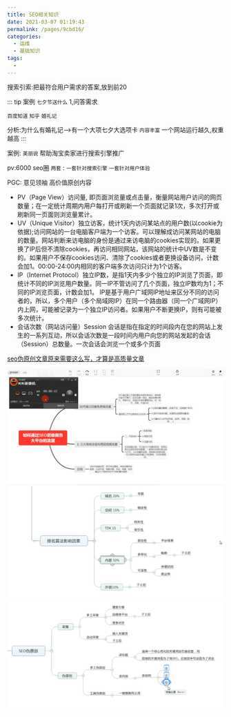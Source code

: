 ```yaml
---
title: SEO相关知识
date: 2021-03-07 01:19:43
permalink: /pages/9cbd16/
categories:
  - 运维
  - 基础知识
tags:
  - 
---
```


搜索引索:把最符合用户需求的答案,放到前20


::: tip  案例 `七夕节送什么`
1,问答需求

`百度知道` `知乎` `婚礼记`

分析:为什么有婚礼记-->有一个大项七夕大选项卡 `内容丰富` 一个网站运行越久,权重越高
:::


案例: `美丽说`  帮助淘宝卖家进行搜索引擎推广

pv:6000 seo圈  `两套` : `一套针对搜索引擎` `一套针对用户体验`

PGC: 意见领袖 高价值原创内容




* PV（Page View）访问量, 即页面浏览量或点击量，衡量网站用户访问的网页数量；在一定统计周期内用户每打开或刷新一个页面就记录1次，多次打开或刷新同一页面则浏览量累计。
* UV（Unique Visitor）独立访客，统计1天内访问某站点的用户数(以cookie为依据);访问网站的一台电脑客户端为一个访客。可以理解成访问某网站的电脑的数量。网站判断来访电脑的身份是通过来访电脑的cookies实现的。如果更换了IP后但不清除cookies，再访问相同网站，该网站的统计中UV数是不变的。如果用户不保存cookies访问、清除了cookies或者更换设备访问，计数会加1。00:00-24:00内相同的客户端多次访问只计为1个访客。
* IP（Internet Protocol）独立IP数，是指1天内多少个独立的IP浏览了页面，即统计不同的IP浏览用户数量。同一IP不管访问了几个页面，独立IP数均为1；不同的IP浏览页面，计数会加1。 IP是基于用户广域网IP地址来区分不同的访问者的，所以，多个用户（多个局域网IP）在同一个路由器（同一个广域网IP）内上网，可能被记录为一个独立IP访问者。如果用户不断更换IP，则有可能被多次统计。
* 会话次数（网站访问量）Session 会话是指在指定的时间段内在您的网站上发生的一系列互动，所以会话次数是一段时间内用户向您的网站发起的会话（Session）总数量。一次会话会浏览一个或多个页面



[seo伪原创文章原来需要这么写，才算是高质量文章](https://www.bilibili.com/video/BV1qt4y1i7sg?from=search&seid=7796787513302502141)









<img src="./minilet/image-20210307013432512.png" alt="image-20210307013432512" style="zoom:90%;" />





<img src="./minilet/image-20210307014044402.png" alt="image-20210307014044402" style="zoom:80%;" />

<img src="./minilet/image-20210307015147992.png" alt="image-20210307015147992" style="zoom:90%;" />